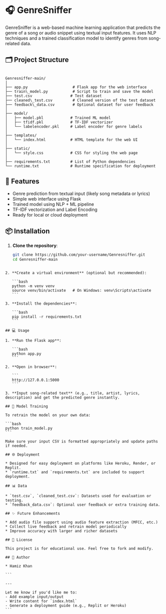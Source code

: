 
# 🎧 GenreSniffer

GenreSniffer is a web-based machine learning application that predicts the genre of a song or audio snippet using textual input features. It uses NLP techniques and a trained classification model to identify genres from song-related data.

## 🗂 Project Structure

```

Genresniffer-main/
│
├── app.py                    # Flask app for the web interface
├── train\_model.py           # Script to train and save the model
├── test.csv                 # Test dataset
├── cleaned\_test.csv         # Cleaned version of the test dataset
├── feedback\_data.csv        # Optional dataset for user feedback
│
├── model/
│   ├── model.pkl            # Trained ML model
│   ├── tfidf.pkl            # TF-IDF vectorizer
│   └── labelencoder.pkl     # Label encoder for genre labels
│
├── templates/
│   └── index.html           # HTML template for the web UI
│
├── static/
│   └── style.css            # CSS for styling the web page
│
├── requirements.txt         # List of Python dependencies
└── runtime.txt              # Runtime specification for deployment

````

## 🚀 Features

- Genre prediction from textual input (likely song metadata or lyrics)
- Simple web interface using Flask
- Trained model using NLP + ML pipeline
- TF-IDF vectorization and Label Encoding
- Ready for local or cloud deployment

## 📦 Installation

1. **Clone the repository**:
   ```bash
   git clone https://github.com/your-username/Genresniffer.git
   cd Genresniffer-main
````

2. **Create a virtual environment** (optional but recommended):

   ```bash
   python -m venv venv
   source venv/bin/activate   # On Windows: venv\Scripts\activate
   ```

3. **Install the dependencies**:

   ```bash
   pip install -r requirements.txt
   ```

## 💻 Usage

1. **Run the Flask app**:

   ```bash
   python app.py
   ```

2. **Open in browser**:

   ```
   http://127.0.0.1:5000
   ```

3. **Input song-related text** (e.g., title, artist, lyrics, description) and get the predicted genre instantly.

## 🧠 Model Training

To retrain the model on your own data:

```bash
python train_model.py
```

Make sure your input CSV is formatted appropriately and update paths if needed.

## 🌐 Deployment

* Designed for easy deployment on platforms like Heroku, Render, or Replit.
* `runtime.txt` and `requirements.txt` are included to support deployment.

## 📊 Data

* `test.csv`, `cleaned_test.csv`: Datasets used for evaluation or testing.
* `feedback_data.csv`: Optional user feedback or extra training data.

## ✨ Future Enhancements

* Add audio file support using audio feature extraction (MFCC, etc.)
* Collect live feedback and retrain model periodically
* Improve accuracy with larger and richer datasets

## 📃 License

This project is for educational use. Feel free to fork and modify.

## 👤 Author

* Hamiz Khan 

```

---

Let me know if you'd like me to:
- Add example input/output
- Write content for `index.html`
- Generate a deployment guide (e.g., Replit or Heroku)
```
